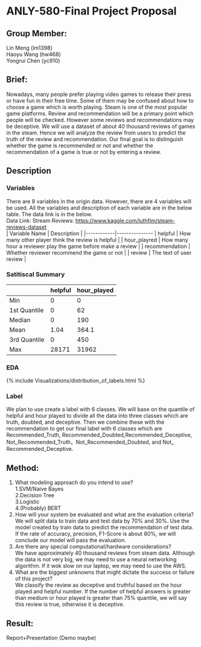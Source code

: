 # ANLY-580-Final Project Proposal
## Group Member:
Lin Meng (lm1398)<br>
Haoyu Wang (hw468)<br>
Yongrui Chen (yc910)<br>


## Brief: 
Nowadays, many people prefer playing video games to release their press or have fun in their free time. Some of them may be confused about how to choose a game which is worth playing. Steam is one of the most popular game platforms. Review and recommendation will be a primary point which people will be checked. However some reviews and recommendations may be deceptive. We will use a dataset of about 40 thousand reviews of games in the steam. Hence we will analyze the review from users to predict the truth of the review and recommendation. Our final goal is to distinguish  whether the game is recommended or not and whether the recommendation of a game is true or not by entering a review.
 
## Description 

### Variables
There are 8 variables in the origin data. However, there are 4 variables will be used. All the variables and description of each variable are in the below table. The data link is in the below.<br>
Data Link: Stream Reviews: https://www.kaggle.com/luthfim/steam-reviews-dataset<br>
| Variable Name | Description |
|------------|---------------
| helpful | How many other player think the review is helpful  |
| hour_playred | How many hour a reviewer play the game before make a review |
| recommendation | Whether reviewer recommend the game or not |
| review | The text of user review |

### Satitiscal Summary
||helpful|hour_played|
|------------|---------------|---------------|
|Min|0|0|
|1st Quantile|0|62|
|Median|0|190|
|Mean|1.04|364.1|
|3rd Quantile|0|450|
|Max|28171|31962|

### EDA
{% include Visualizations/distribution_of_labels.html %}

### Label
We plan to use create a label with 6 classes. We will base on the quantile of helpful and hour played to divide all the data into three classes which are truth, doubted, and deceptive. Then we combine these with the recommendation to get our final label with 6 classes which are Recommended_Truth, Recommended_Doubted,Recommended_Deceptive, Not_Recommended_Truth，Not_Recommended_Doubted, and Not_ Recommended_Deceptive.

## Method:
1. What modeling approach do you intend to use?
	<br>1.SVM/Naive Bayes
	<br>2.Decision Tree
	<br>3.Logistic
	<br>4.(Probably) BERT 
	<br>
2. How will your system be evaluated and what are the evaluation criteria?<br>
	We will split data to train data and test data by 70% and 30%. Use the model created by train data to predict the recommendation of test data. If the rate of accuracy, precision, F1-Score is about 80%, we will conclude our model will pass the evaluation.<br>
3. Are there any special computational/hardware considerations?<br>
	We have approximately 40 thousand reviews from steam data. Although the data  is not  very  big, we may need to use a neural networking algorithm.  If it wok slow on our laptop, we may need to use the AWS.
4. What are the biggest unknowns that might dictate the success or failure of this project?<br>
	We classify the review as deceptive and truthful based on the hour played and helpful number. If the number of helpful answers is greater than medium or hour played is greater than 75% quantile, we will say this review is true, otherwise it is deceptive.<br>

## Result:
Report+Presentation (Demo maybe)



